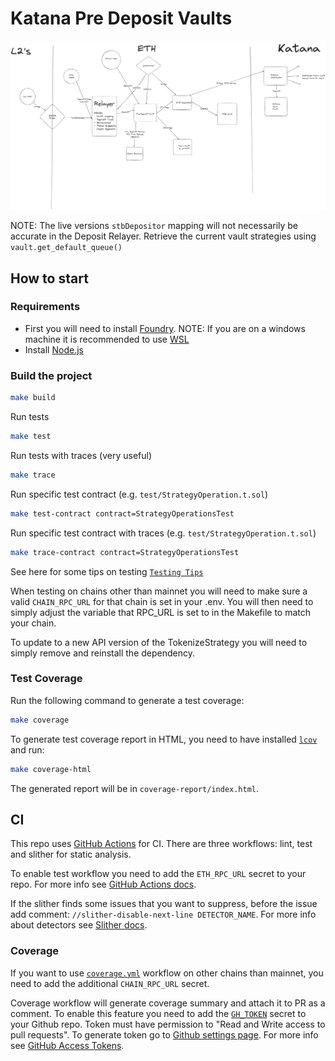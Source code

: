 # Katana Pre Deposit Vaults

![alt text](image.png)

NOTE: The live versions `stbDepositor` mapping will not necessarily be accurate in the Deposit Relayer. Retrieve the current vault strategies using `vault.get_default_queue()`

## How to start

### Requirements

- First you will need to install [Foundry](https://book.getfoundry.sh/getting-started/installation).
NOTE: If you are on a windows machine it is recommended to use [WSL](https://learn.microsoft.com/en-us/windows/wsl/install)
- Install [Node.js](https://nodejs.org/en/download/package-manager/)

### Build the project

```sh
make build
```

Run tests

```sh
make test
```

Run tests with traces (very useful)

```sh
make trace
```

Run specific test contract (e.g. `test/StrategyOperation.t.sol`)

```sh
make test-contract contract=StrategyOperationsTest
```

Run specific test contract with traces (e.g. `test/StrategyOperation.t.sol`)

```sh
make trace-contract contract=StrategyOperationsTest
```

See here for some tips on testing [`Testing Tips`](https://book.getfoundry.sh/forge/tests.html)

When testing on chains other than mainnet you will need to make sure a valid `CHAIN_RPC_URL` for that chain is set in your .env. You will then need to simply adjust the variable that RPC_URL is set to in the Makefile to match your chain.

To update to a new API version of the TokenizeStrategy you will need to simply remove and reinstall the dependency.

### Test Coverage

Run the following command to generate a test coverage:

```sh
make coverage
```

To generate test coverage report in HTML, you need to have installed [`lcov`](https://github.com/linux-test-project/lcov) and run:

```sh
make coverage-html
```

The generated report will be in `coverage-report/index.html`.

## CI

This repo uses [GitHub Actions](.github/workflows) for CI. There are three workflows: lint, test and slither for static analysis.

To enable test workflow you need to add the `ETH_RPC_URL` secret to your repo. For more info see [GitHub Actions docs](https://docs.github.com/en/codespaces/managing-codespaces-for-your-organization/managing-encrypted-secrets-for-your-repository-and-organization-for-github-codespaces#adding-secrets-for-a-repository).

If the slither finds some issues that you want to suppress, before the issue add comment: `//slither-disable-next-line DETECTOR_NAME`. For more info about detectors see [Slither docs](https://github.com/crytic/slither/wiki/Detector-Documentation).

### Coverage

If you want to use [`coverage.yml`](.github/workflows/coverage.yml) workflow on other chains than mainnet, you need to add the additional `CHAIN_RPC_URL` secret.

Coverage workflow will generate coverage summary and attach it to PR as a comment. To enable this feature you need to add the [`GH_TOKEN`](.github/workflows/coverage.yml#L53) secret to your Github repo. Token must have permission to "Read and Write access to pull requests". To generate token go to [Github settings page](https://github.com/settings/tokens?type=beta). For more info see [GitHub Access Tokens](https://docs.github.com/en/authentication/keeping-your-account-and-data-secure/managing-your-personal-access-tokens).
